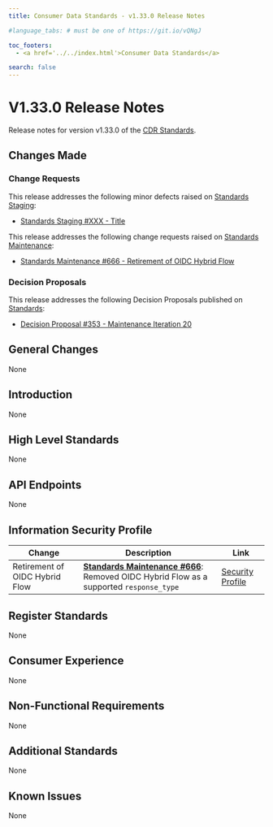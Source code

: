 ```yaml
---
title: Consumer Data Standards - v1.33.0 Release Notes

#language_tabs: # must be one of https://git.io/vQNgJ

toc_footers:
  - <a href='../../index.html'>Consumer Data Standards</a>

search: false
---
```


# V1.33.0 Release Notes
Release notes for version v1.33.0 of the [CDR Standards](../../index.html).

## Changes Made
### Change Requests

This release addresses the following minor defects raised on [Standards Staging](https://github.com/ConsumerDataStandardsAustralia/standards-staging/issues):

- [Standards Staging #XXX - Title](https://github.com/ConsumerDataStandardsAustralia/standards-staging/issues/XXX)

This release addresses the following change requests raised on [Standards Maintenance](https://github.com/ConsumerDataStandardsAustralia/standards-maintenance/issues):

- [Standards Maintenance #666 - Retirement of OIDC Hybrid Flow](https://github.com/ConsumerDataStandardsAustralia/standards-maintenance/issues/666)

### Decision Proposals
This release addresses the following Decision Proposals published on [Standards](https://github.com/ConsumerDataStandardsAustralia/standards/issues):

- [Decision Proposal #353 - Maintenance Iteration 20](https://github.com/ConsumerDataStandardsAustralia/standards/issues/353)


## General Changes
None


## Introduction
None


## High Level Standards
None


## API Endpoints
None

## Information Security Profile
|Change|Description|Link|
|------|-----------|----|
| Retirement of OIDC Hybrid Flow | [**Standards Maintenance #666**](https://github.com/ConsumerDataStandardsAustralia/standards-maintenance/issues/666): Removed OIDC Hybrid Flow as a supported `response_type` | [Security Profile](../../#security-profile)


## Register Standards
None


## Consumer Experience
None


## Non-Functional Requirements
None


## Additional Standards
None


## Known Issues
None

